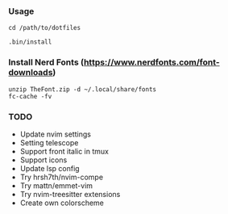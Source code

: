 ### Usage
```
cd /path/to/dotfiles

.bin/install
```

### Install Nerd Fonts (https://www.nerdfonts.com/font-downloads)
```
unzip TheFont.zip -d ~/.local/share/fonts
fc-cache -fv
```

### TODO
- Update nvim settings
- Setting telescope
- Support front italic in tmux
- Support icons
- Update lsp config
- Try hrsh7th/nvim-compe
- Try mattn/emmet-vim
- Try nvim-treesitter extensions
- Create own colorscheme
